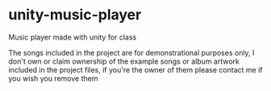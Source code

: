 # unity-music-player
Music player made with unity for class

The songs included in the project are for demonstrational purposes only, I don't own or claim ownership of the example songs or album artwork included in the project files, if you're the owner of them please contact me if you wish you remove them
